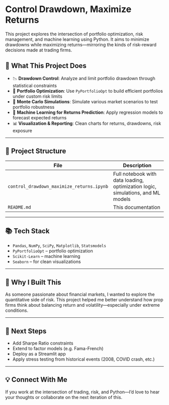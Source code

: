 # Control Drawdown, Maximize Returns

This project explores the intersection of portfolio optimization, risk management, and machine learning using Python. It aims to minimize drawdowns while maximizing returns—mirroring the kinds of risk-reward decisions made at trading firms.

## 📌 What This Project Does

- 📉 **Drawdown Control**: Analyze and limit portfolio drawdown through statistical constraints
- 💼 **Portfolio Optimization**: Use `PyPortfolioOpt` to build efficient portfolios under custom risk limits
- 🎲 **Monte Carlo Simulations**: Simulate various market scenarios to test portfolio robustness
- 🧠 **Machine Learning for Returns Prediction**: Apply regression models to forecast expected returns
- 📊 **Visualization & Reporting**: Clean charts for returns, drawdowns, risk exposure

---

## 📂 Project Structure

| File | Description |
|------|-------------|
| `control_drawdown_maximize_returns.ipynb` | Full notebook with data loading, optimization logic, simulations, and ML models |
| `README.md` | This documentation |

---

## 📚 Tech Stack

- `Pandas`, `NumPy`, `SciPy`, `Matplotlib`, `Statsmodels`
- `PyPortfolioOpt` – portfolio optimization
- `Scikit-Learn` – machine learning
- `Seaborn` – for clean visualizations

---

## 🚀 Why I Built This

As someone passionate about financial markets, I wanted to explore the quantitative side of risk. This project helped me better understand how prop firms think about balancing return and volatility—especially under extreme conditions.

---

## 🔭 Next Steps

- Add Sharpe Ratio constraints
- Extend to factor models (e.g. Fama-French)
- Deploy as a Streamlit app
- Apply stress testing from historical events (2008, COVID crash, etc.)

---

## 💡 Connect With Me

If you work at the intersection of trading, risk, and Python—I’d love to hear your thoughts or collaborate on the next iteration of this.

